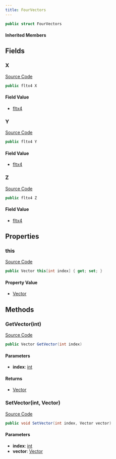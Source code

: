 ```yaml
---
title: FourVectors
---
```


```csharp
public struct FourVectors
```

#### Inherited Members

## Fields

### X

[Source Code](https://github.com/swiftly-solution/swiftlys2/blob/main/managed/src/SwiftlyS2.Shared/Natives/Structs/FourVectors.cs#L9)

```csharp
public fltx4 X
```

#### Field Value

- [fltx4](/docs/api/shared/natives/fltx4)

### Y

[Source Code](https://github.com/swiftly-solution/swiftlys2/blob/main/managed/src/SwiftlyS2.Shared/Natives/Structs/FourVectors.cs#L12)

```csharp
public fltx4 Y
```

#### Field Value

- [fltx4](/docs/api/shared/natives/fltx4)

### Z

[Source Code](https://github.com/swiftly-solution/swiftlys2/blob/main/managed/src/SwiftlyS2.Shared/Natives/Structs/FourVectors.cs#L15)

```csharp
public fltx4 Z
```

#### Field Value

- [fltx4](/docs/api/shared/natives/fltx4)

## Properties

### this

[Source Code](https://github.com/swiftly-solution/swiftlys2/blob/main/managed/src/SwiftlyS2.Shared/Natives/Structs/FourVectors.cs#L27)

```csharp
public Vector this[int index] { get; set; }
```

#### Property Value

- [Vector](/docs/api/shared/natives/vector)

## Methods

### GetVector(int)

[Source Code](https://github.com/swiftly-solution/swiftlys2/blob/main/managed/src/SwiftlyS2.Shared/Natives/Structs/FourVectors.cs#L17)

```csharp
public Vector GetVector(int index)
```

#### Parameters

- **index**: [int](https://learn.microsoft.com/dotnet/api/system.int32)

#### Returns

- [Vector](/docs/api/shared/natives/vector)

### SetVector(int, Vector)

[Source Code](https://github.com/swiftly-solution/swiftlys2/blob/main/managed/src/SwiftlyS2.Shared/Natives/Structs/FourVectors.cs#L21)

```csharp
public void SetVector(int index, Vector vector)
```

#### Parameters

- **index**: [int](https://learn.microsoft.com/dotnet/api/system.int32)
- **vector**: [Vector](/docs/api/shared/natives/vector)

